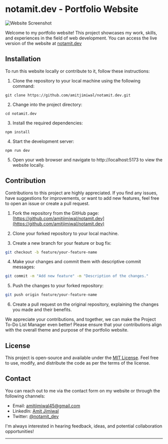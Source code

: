 # notamit.dev - Portfolio Website

![Website Screenshot](https://res.cloudinary.com/dejzy9q65/image/upload/v1691148259/Screenshot_from_2023-08-04_16-54-05_tshujm.png)

Welcome to my portfolio website! This project showcases my work, skills, and experiences in the field of web development. You can access the live version of the website at [notamit.dev](https://notamit-dev.vercel.app/)

## Installation

To run this website locally or contribute to it, follow these instructions:

1. Clone the repository to your local machine using the following command:

```
git clone https://github.com/amitjimiwal/notamit.dev.git
```

2. Change into the project directory:

```
cd notamit.dev
```

3. Install the required dependencies:

```
npm install
```

4. Start the development server:

```
npm run dev
```

5. Open your web browser and navigate to http://localhost:5173 to view the website locally.

## Contribution

Contributions to this project are highly appreciated. If you find any issues, have suggestions for improvements, or want to add new features, feel free to open an issue or create a pull request.

1. Fork the repository from the GitHub page: [https://github.com/amitjimiwal/notamit.dev](https://github.com/amitjimiwal/notamit.dev)

2. Clone your forked repository to your local machine.

3. Create a new branch for your feature or bug fix:

```bash
git checkout -b feature/your-feature-name
```

4. Make your changes and commit them with descriptive commit messages:

```bash
git commit -m "Add new feature" -m "Description of the changes."
```

5. Push the changes to your forked repository:

```bash
git push origin feature/your-feature-name
```

6. Create a pull request on the original repository, explaining the changes you made and their benefits.

We appreciate your contributions, and together, we can make the Project To-Do List Manager even better!
Please ensure that your contributions align with the overall theme and purpose of the portfolio website.

## License

This project is open-source and available under the [MIT License](LICENSE). Feel free to use, modify, and distribute the code as per the terms of the license.

## Contact

You can reach out to me via the contact form on my website or through the following channels:

- Email: [amitjimiwal45@gmail.com](mailto:amitjimiwal45@gmail.com)
- LinkedIn: [Amit Jimiwal](https://www.linkedin.com/in/amitjimiwal/)
- Twitter: [@notamit_dev](https://twitter.com/notamit_dev)

I'm always interested in hearing feedback, ideas, and potential collaboration opportunities!

---
